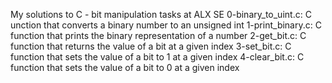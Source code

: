 My solutions to C - bit manipulation tasks at ALX SE
0-binary_to_uint.c: C unction that converts a binary number to an unsigned int
1-print_binary.c: C function that prints the binary representation of a number
2-get_bit.c: C function that returns the value of a bit at a given index
3-set_bit.c: C function that sets the value of a bit to 1 at a given index
4-clear_bit.c: C function that sets the value of a bit to 0 at a given index
